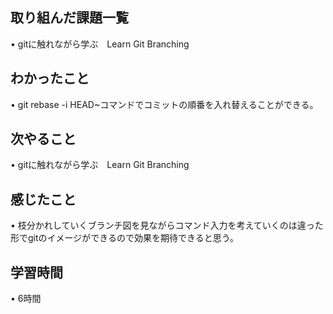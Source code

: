 ## 取り組んだ課題一覧
• gitに触れながら学ぶ　Learn Git Branching

## わかったこと
• git rebase -i HEAD~コマンドでコミットの順番を入れ替えることができる。

## 次やること
• gitに触れながら学ぶ　Learn Git Branching

## 感じたこと
• 枝分かれしていくブランチ図を見ながらコマンド入力を考えていくのは違った形でgitのイメージができるので効果を期待できると思う。


## 学習時間
• 6時間
